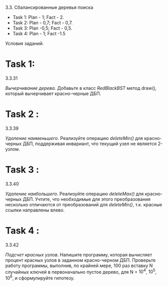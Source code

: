 3.3. Сбалансированные деревья поиска

 - Task 1: Plan - 1; Fact - 2.
 - Task 2: Plan - 0,7; Fact - 0,7.
 - Task 3: Plan -0,5; Fact - 0,5.
 - Task 4: Plan - 1; Fact -1.5

Условия заданий:

# Task 1:
3.3.31

_Вычерчивание дерева._ Добавьте в класс _RedBlackBST_ метод draw(), который вычерчивает красно-черные ДБП.


# Task 2 :
3.3.39

_Удаление наименьшего_. Реализуйте операцию _deleteMin()_ для красно-черных ДБП, поддерживая инвариант, что текущий узел не является 2-узлом. 

# Task 3 :
3.3.40

_Удаление наибольшего_. Реализуйте операцию _deleteMax()_ для красно-черных ДБП. Учтите, что необходимые для этого преобразования несколько отличаются от преобразований для _deleteMin()_, т.к. красные ссылки направлены влево.

# Task 4 :
3.3.42

_Подсчет красных узлов_. Напишите программу, которая вычисляет процент красных узлов в заданном красно-черном ДБП. Проверьте работу программы, выполнив, по крайней мере, 100 раз вставку N случайных ключей в первоначально пустое дерево, для N = $10^4$, $10^5$, $10^6$, и сформулируйте гипотезу.

